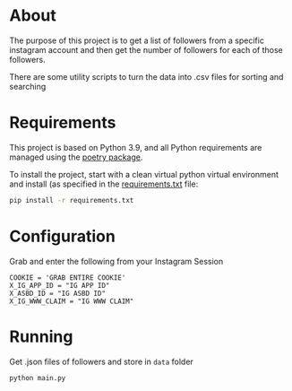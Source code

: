 # About
The purpose of this project is to get a list of followers from a specific instagram account and then get the number of followers for each of those followers.

There are some utility scripts to turn the data into .csv files for sorting and searching

# Requirements

This project is based on Python 3.9, and all Python requirements are managed using the [poetry package](https://github.com/python-poetry/poetry).

To install the project, start with a clean virtual python virtual environment and install (as specified in the [requirements.txt](../requirements.txt) file:

```bash
pip install -r requirements.txt
```

# Configuration
Grab and enter the following from your Instagram Session

```
COOKIE = 'GRAB ENTIRE COOKIE'
X_IG_APP_ID = "IG APP ID"
X_ASBD_ID = "IG ASBD ID"
X_IG_WWW_CLAIM = "IG WWW CLAIM"
```

# Running
Get .json files of followers and store in `data` folder

```
python main.py
```
